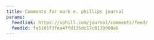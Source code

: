 ```yaml
---
title: Comments for mark e. phillips journal
params:
  feedlink: https://vphill.com/journal/comments/feed/
  feedid: fa5101f3fea4ffd136dc17c0139900ab
---
```

